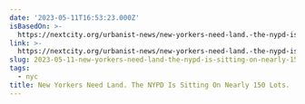 ```yaml
---
date: '2023-05-11T16:53:23.000Z'
isBasedOn: >-
  https://nextcity.org/urbanist-news/new-yorkers-need-land.-the-nypd-is-sitting-on-nearly-150-lots
link: >-
  https://nextcity.org/urbanist-news/new-yorkers-need-land.-the-nypd-is-sitting-on-nearly-150-lots
slug: 2023-05-11-new-yorkers-need-land-the-nypd-is-sitting-on-nearly-150-lots
tags:
  - nyc
title: New Yorkers Need Land. The NYPD Is Sitting On Nearly 150 Lots.
---
```


